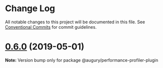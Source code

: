 # Change Log

All notable changes to this project will be documented in this file.
See [Conventional Commits](https://conventionalcommits.org) for commit guidelines.

# [0.6.0](https://github.com/rangle/augury-labs/compare/v0.5.2...v0.6.0) (2019-05-01)

**Note:** Version bump only for package @augury/performance-profiler-plugin

